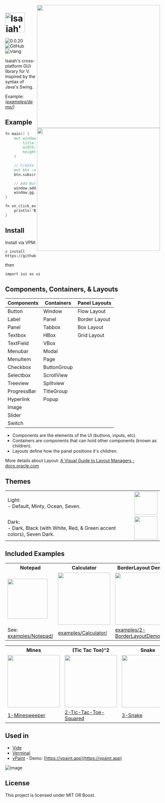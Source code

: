 <img src="https://user-images.githubusercontent.com/16439221/200154661-4e83f755-da21-4c6d-8cda-87e0ee01d105.png#gh-light-mode-only" width="400" align="right"> <img src="https://user-images.githubusercontent.com/16439221/200154731-a08ce323-6d07-47ec-bc28-e171811e639a.png#gh-dark-mode-only" align="right" width="400">

# <img src="https://github.com/pisaiah/ui/assets/16439221/14ccf60b-cff4-4f49-884f-d6dc2cc796ef?s=200&v=4" align="" alt="Isaiah's UI" height="64">

![0.0.20](https://img.shields.io/badge/version-0.0.20-white?style=flat)
![GitHub](https://img.shields.io/badge/license-MIT-blue?style=flat)
![vlang](http://img.shields.io/badge/V-0.4.2-%236d8fc5?style=flat)

Isaiah's cross-platform GUI library for V. Inspired by the syntax of Java's Swing.

Example: *([examples/demo/](examples/demo/demo.v))*

## Example 

```v
fn main() {
	mut window := ui.Window.new(
		title: 'My App'
		width: 640
		height: 480
	)

	// Create Button
	mut btn := ui.Button.new(text: 'My Button')
	btn.subscribe_event('mouse_up', on_click_event)

	// Add Button to Window & Run
	window.add_child(btn)
	window.gg.run()
}

fn on_click_event(mut e ui.MouseEvent) {
	println('Button clicked!')
}
```

## Install
Install via VPM:

```
v install https://github.com/pisaiah/ui
```
then 
```v
import iui as ui
```

## Components, Containers, & Layouts

| Components  | Containers  | Panel Layouts |
| ----------- | ----------  | ------------- |
| Button      | Window      | Flow Layout   |
| Label       | Panel       | Border Layout |
| Panel       | Tabbox      | Box Layout    |
| Textbox     | HBox        | Grid Layout   |
| TextField   | VBox        |               | 
| Menubar     | Modal       |               |
| MenuItem    | Page        |               |
| Checkbox    | ButtonGroup |               |
| Selectbox   | ScrollView  |               |
| Treeview    | Splitview   |               |
| ProgressBar | TitleGroup  |               |
| Hyperlink   | Popup       |               |
| Image       |             |               |
| Slider      |             |               |
| Switch      |             |               |

- Components are the elements of the UI (buttons, inputs, etc). 
- Containers are components that can hold other components (known as children).
- Layouts define how the panel positions it's children.

More details about Layout: [A Visual Guide to Layout Managers - docs.oracle.com](https://docs.oracle.com/javase/tutorial/uiswing/layout/visual.html)

## Themes
<table>
<tr><td>Light:<br>- Default, Minty, Ocean, Seven.</td><td><img src="https://github.com/pisaiah/ui/assets/16439221/5b2c9550-d936-4397-8cf4-12a951201a71" height="75"></td></tr>
<tr><td>Dark:<br>- Dark, Black (with White, Red, & Green accent colors), Seven Dark.</td><td><img src="https://github.com/pisaiah/ui/assets/16439221/33e1d24e-b24a-4cf4-91db-c9771a5b1fd4" height="75"></td></tr>
</table>

## Included Examples

<table>
	<tr><th>Notepad</th><th>Calculator</th><th>BorderLayout Demo</th><th>Clock</th></tr>
	<tr>
		<td><img src="https://github.com/pisaiah/ui/assets/16439221/b606df32-382d-4977-a06c-7d8d8d2fb042" align="left" height="130"></td>
		<td><img src="https://github.com/pisaiah/ui/assets/16439221/1a42c4dd-351d-4c28-8edd-b85905ea9b1f" height="170"></td>
		<td><img src="https://github.com/pisaiah/ui/assets/16439221/0b058466-6775-4edc-a571-7d77870827fd" height="170"></td>
		<td><img src="https://github.com/pisaiah/ui/assets/16439221/23a2e490-2aa6-4a3b-b606-3a611eccdb52" height="170"></td>
	</tr>
	<tr>
		<td>See: <a href="examples/Notepad/">examples/Notepad/</a></td>
		<td><a href="examples/Notepad/">examples/Calculator/</a></td>
		<td><a href="examples/2-BorderLayoutDemo/">examples/2-BorderLayoutDemo/</a></td>
		<td><a href="examples/Clock/">examples/Clock/</a></td>
	</tr>
</table>


<table>
	<tr><th>Mines</th><th>(Tic Tac Toe)^2</th><th>Snake</th></tr>
	<tr>
		<td><img src="https://github.com/pisaiah/ui/assets/16439221/fae5d2d2-abf3-490a-ac63-ce685a64abae" height="170"></td>
		<td><img src="https://github.com/pisaiah/ui/assets/16439221/5caab783-4341-48a7-84dd-78906280f4e2" height="170"></td>
		<td><img src="https://github.com/pisaiah/ui/assets/16439221/3f25af12-67c7-4808-a96c-9ca8d4a80ba4" height="170"></td>
	</tr>
	<tr>
		<td><a href="examples/Games/1-Minesweeper">1-Minesweeper</a></td>
		<td><a href="examples/Games/2-Tic-Tac-Toe-Squared">2-Tic-Tac-Toe-Squared</a></td>
		<td><a href="examples/Games/3-Snake">3-Snake</a></td>
	</tr>
</table>


## Used in
- [Vide](https://github.com/pisaiah/vide)
- [Verminal](https://github.com/pisaiah/verminal)
- [vPaint](https://github.com/pisaiah/vpaint) - Demo: [https://vpaint.app](https://vpaint.app)

![image](https://user-images.githubusercontent.com/16439221/200155263-493d09e2-46d7-4319-b230-679dc1386326.png)

## License
This project is licensed under MIT OR Boost.
